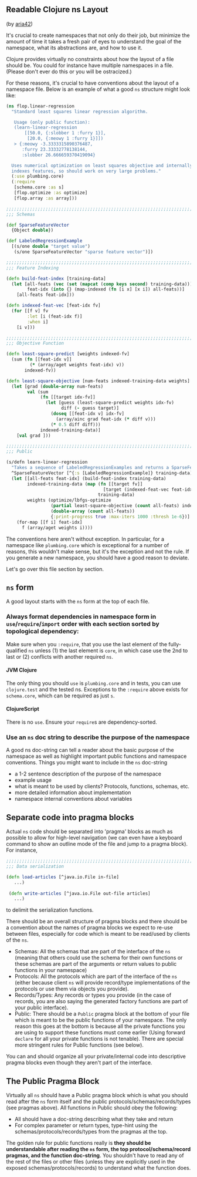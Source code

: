 Readable Clojure ns Layout
----
(by [aria42](http://github.com/aria42))

It's crucial to create namespaces that not only do their job, but minimize the amount of time it takes a fresh pair of eyes to understand the goal of the namespace, what its abstractions are, and how to use it. 

Clojure provides virtually no constraints about how the layout of a file should be. You could for instance have multiple namespaces in a file. (Please don't ever do this or you will be ostracized.) 

For these reasons, it's crucial to have conventions about the layout of a namespace file. Below is an example of what a good `ns` structure might look like: 

```clojure
(ns flop.linear-regression
  "Standard least squares linear regression algorithm.

   Usage (only public function):
   (learn-linear-regression
       [[50.0, {:slobber 1 :furry 1}],
        [20.0, {:meowy 1 :furry 1}]])
   > {:meowy -3.3333315890376487,
      :furry 23.33332778138144,
      :slobber 26.666659370419094}

  Uses numerical optimization on least squares objective and internally
  indexes features, so should work on very large problems."
  (:use plumbing.core)
  (:require
   [schema.core :as s]
   [flop.optimize :as optimize]
   [flop.array :as array]))

;;;;;;;;;;;;;;;;;;;;;;;;;;;;;;;;;;;;;;;;;;;;;;;;;;;;;;;;;;;;;;;;;;;;;;;;;;;;;;;
;;; Schemas

(def SparseFeatureVector
  {Object double})

(def LabeledRegressionExample
  [(s/one double "target value")
   (s/one SparseFeatureVector "sparse feature vector")])

;;;;;;;;;;;;;;;;;;;;;;;;;;;;;;;;;;;;;;;;;;;;;;;;;;;;;;;;;;;;;;;;;;;;;;;;;;;;;;;
;;; Feature Indexing

(defn build-feat-index [training-data]
  (let [all-feats (vec (set (mapcat (comp keys second) training-data)))
        feat-idx (into {} (map-indexed (fn [i x] [x i]) all-feats))]
    [all-feats feat-idx]))

(defn indexed-feat-vec [feat-idx fv]
  (for [[f v] fv
        :let [i (feat-idx f)]
        :when i]
    [i v]))

;;;;;;;;;;;;;;;;;;;;;;;;;;;;;;;;;;;;;;;;;;;;;;;;;;;;;;;;;;;;;;;;;;;;;;;;;;;;;;;
;;; Objective Function

(defn least-square-predict [weights indexed-fv]
  (sum (fn [[feat-idx v]]
         (* (array/aget weights feat-idx) v))
       indexed-fv))

(defn least-square-objective [num-feats indexed-training-data weights]
  (let [grad (double-array num-feats)
        val (sum
             (fn [[target idx-fv]]
               (let [guess (least-square-predict weights idx-fv)
                     diff (- guess target)]
                 (doseq [[feat-idx v] idx-fv]
                   (array/ainc grad feat-idx (* diff v)))
                 (* 0.5 diff diff)))
             indexed-training-data)]
    [val grad ]))

;;;;;;;;;;;;;;;;;;;;;;;;;;;;;;;;;;;;;;;;;;;;;;;;;;;;;;;;;;;;;;;;;;;;;;;;;;;;;;;
;;; Public

(s/defn learn-linear-regression
  "Takes a sequence of LabeledRegressionExamples and returns a SparseFeatureVector from feature keys to their learned least-squares double value"
  ^SparseFeatureVector [^{:s [LabeledRegressionExample]} training-data]
  (let [[all-feats feat-idx] (build-feat-index training-data)
        indexed-training-data (map (fn [[target fv]]
                                     [target (indexed-feat-vec feat-idx fv)])
                                   training-data)
        weights (optimize/lbfgs-optimize
                 (partial least-square-objective (count all-feats) indexed-training-data)
                 (double-array (count all-feats))
                 {:print-progress true :max-iters 1000 :thresh 1e-6})]
    (for-map [[f i] feat-idx]
      f (array/aget weights i))))
```
The conventions here aren't without exception. In particular, for a namespace like `plumbing.core` which is exceptional for a number of reasons, this wouldn't make sense, but it's the exception and not the rule. If you generate a new namespace, you should have a good reason to deviate. 

Let's go over this file section by section.

## `ns` form

A good layout starts with the `ns` form at the top of each file.

###  Always format dependencies in namespace form in `use`/`require`/`import` order with each section sorted by topological dependency:

Make sure when you `:require`, that you use the last element of the fully-qualified `ns` unless (1)  the last element is `core`, in which case use the 2nd to last or (2) conflicts with another required `ns`. 

#### JVM Clojure
The only thing you should `use`  is `plumbing.core` and in tests, you can use `clojure.test` and the tested ns. Exceptions to the `:require` above exists for `schema.core`, which can be required as just `s`.

#### ClojureScript
There is no `use`. Ensure your `require`s are dependency-sorted. 

### Use an `ns` doc string to describe the purpose of the namespace 

A good ns doc-string can tell a reader about the basic purpose of the namespace as well as highlight important public functions and namespace conventions. Things you might want to include in the `ns` doc-string

* a 1-2 sentence description of the purpose of the namespace
* example usage
* what is meant to be used by clients? Protocols, functions, schemas, etc.
* more detailed information about implementation
* namespace internal conventions about variables

## Separate code into pragma blocks

Actual `ns` code should be separated into 'pragma' blocks as much as possible to allow for high-level navigation (we can even have a keyboard command to show an outline mode of the file and jump to a pragma block). For instance, 

```clojure
;;;;;;;;;;;;;;;;;;;;;;;;;;;;;;;;;;;;;;;;;;;;;;;;;;;;;;;;;;;;;;;;;;;;;;;;;;;;;;;
;;; Data serialization

(defn load-articles [^java.io.File in-file] 
   ...)
   
 (defn write-articles [^java.io.File out-file articles]
   ...)
````
to delimit the serialization functions. 

There should be an overall structure of pragma blocks and there should be a convention about the names of pragma blocks we expect to re-use between files, especially for code which is meant to be read/used by clients of the `ns`.

* Schemas: All the schemas that are part of the interface of the `ns` (meaning that others could use the schema for their own functions or these schemas are part of the arguments or return values to public functions in your namespace) 
* Protocols: All the protocols which are part of the interface of the `ns` (either because client `ns` will provide record/type implementations of the protocols or use them via objects you provide).
* Records/Types:  Any records or types you provide (in the case of records, you are also saying the generated factory functions are part of your public interface).
* Public: There should be a `Public` pragma block at the bottom of your file which is meant to be the public functions of your namespace. The only reason this goes at the bottom is because all the private functions you are using to support these functions must come earlier (Using forward `declare` for all your private functions is not tenable).  There are special more stringent rules for Public functions (see below).

You can and should organize all your private/internal code into descriptive pragma blocks even though they aren't part of the interface.

##  The Public Pragma Block

Virtually all `ns` should have a Public pragma block which is what you should read after the `ns` form itself and the public protocols/schemas/records/types (see pragmas above).  All functions in Public should obey the following:

* All should have a doc-string describing what they take and return
* For complex parameter or return types, type-hint using the schemas/protocols/records/types from the pragmas at the top.

The golden rule for public functions really is **they should be understandable after reading the `ns` form, the top protocol/schema/record pragmas, and the function doc-string**. You shouldn't have to read any of the rest of the files or other files (unless they are explicitly used in the exposed schemas/protocols/records) to understand what the function does. 


